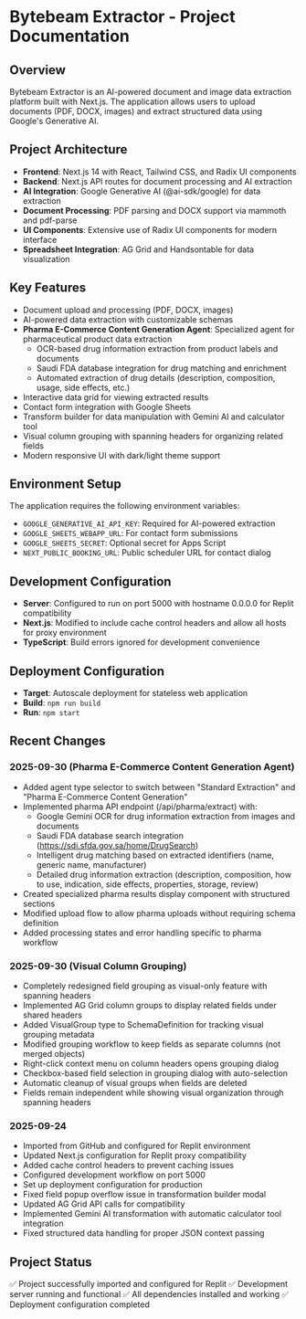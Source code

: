 # Bytebeam Extractor - Project Documentation

## Overview
Bytebeam Extractor is an AI-powered document and image data extraction platform built with Next.js. The application allows users to upload documents (PDF, DOCX, images) and extract structured data using Google's Generative AI.

## Project Architecture
- **Frontend**: Next.js 14 with React, Tailwind CSS, and Radix UI components
- **Backend**: Next.js API routes for document processing and AI extraction
- **AI Integration**: Google Generative AI (@ai-sdk/google) for data extraction
- **Document Processing**: PDF parsing and DOCX support via mammoth and pdf-parse
- **UI Components**: Extensive use of Radix UI components for modern interface
- **Spreadsheet Integration**: AG Grid and Handsontable for data visualization

## Key Features
- Document upload and processing (PDF, DOCX, images)
- AI-powered data extraction with customizable schemas
- **Pharma E-Commerce Content Generation Agent**: Specialized agent for pharmaceutical product data extraction
  - OCR-based drug information extraction from product labels and documents
  - Saudi FDA database integration for drug matching and enrichment
  - Automated extraction of drug details (description, composition, usage, side effects, etc.)
- Interactive data grid for viewing extracted results
- Contact form integration with Google Sheets
- Transform builder for data manipulation with Gemini AI and calculator tool
- Visual column grouping with spanning headers for organizing related fields
- Modern responsive UI with dark/light theme support

## Environment Setup
The application requires the following environment variables:
- `GOOGLE_GENERATIVE_AI_API_KEY`: Required for AI-powered extraction
- `GOOGLE_SHEETS_WEBAPP_URL`: For contact form submissions
- `GOOGLE_SHEETS_SECRET`: Optional secret for Apps Script
- `NEXT_PUBLIC_BOOKING_URL`: Public scheduler URL for contact dialog

## Development Configuration
- **Server**: Configured to run on port 5000 with hostname 0.0.0.0 for Replit compatibility
- **Next.js**: Modified to include cache control headers and allow all hosts for proxy environment
- **TypeScript**: Build errors ignored for development convenience

## Deployment Configuration
- **Target**: Autoscale deployment for stateless web application
- **Build**: `npm run build`
- **Run**: `npm start`

## Recent Changes
### 2025-09-30 (Pharma E-Commerce Content Generation Agent)
- Added agent type selector to switch between "Standard Extraction" and "Pharma E-Commerce Content Generation"
- Implemented pharma API endpoint (/api/pharma/extract) with:
  - Google Gemini OCR for drug information extraction from images and documents
  - Saudi FDA database search integration (https://sdi.sfda.gov.sa/home/DrugSearch)
  - Intelligent drug matching based on extracted identifiers (name, generic name, manufacturer)
  - Detailed drug information extraction (description, composition, how to use, indication, side effects, properties, storage, review)
- Created specialized pharma results display component with structured sections
- Modified upload flow to allow pharma uploads without requiring schema definition
- Added processing states and error handling specific to pharma workflow

### 2025-09-30 (Visual Column Grouping)
- Completely redesigned field grouping as visual-only feature with spanning headers
- Implemented AG Grid column groups to display related fields under shared headers
- Added VisualGroup type to SchemaDefinition for tracking visual grouping metadata
- Modified grouping workflow to keep fields as separate columns (not merged objects)
- Right-click context menu on column headers opens grouping dialog
- Checkbox-based field selection in grouping dialog with auto-selection
- Automatic cleanup of visual groups when fields are deleted
- Fields remain independent while showing visual organization through spanning headers

### 2025-09-24
- Imported from GitHub and configured for Replit environment
- Updated Next.js configuration for Replit proxy compatibility
- Added cache control headers to prevent caching issues
- Configured development workflow on port 5000
- Set up deployment configuration for production
- Fixed field popup overflow issue in transformation builder modal
- Updated AG Grid API calls for compatibility
- Implemented Gemini AI transformation with automatic calculator tool integration
- Fixed structured data handling for proper JSON context passing

## Project Status
✅ Project successfully imported and configured for Replit
✅ Development server running and functional
✅ All dependencies installed and working
✅ Deployment configuration completed